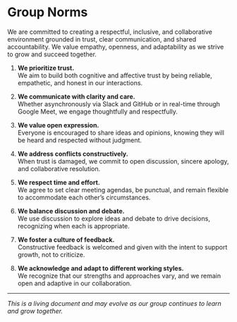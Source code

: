 # Group Norms

We are committed to creating a respectful, inclusive, and collaborative
environment grounded in trust, clear communication, and shared accountability.
We value empathy, openness, and adaptability as we strive to grow and succeed
together.

1. **We prioritize trust.**  
   We aim to build both cognitive and affective trust by being reliable,
   empathetic, and honest in our interactions.

2. **We communicate with clarity and care.**  
   Whether asynchronously via Slack and GitHub or in real-time through Google
   Meet, we engage thoughtfully and respectfully.

3. **We value open expression.**  
   Everyone is encouraged to share ideas and opinions, knowing they will be
   heard and respected without judgment.

4. **We address conflicts constructively.**  
   When trust is damaged, we commit to open discussion, sincere apology,
   and collaborative resolution.

5. **We respect time and effort.**  
   We agree to set clear meeting agendas, be punctual, and remain flexible to
   accommodate each other’s circumstances.

6. **We balance discussion and debate.**  
   We use discussion to explore ideas and debate to drive decisions,
   recognizing when each is appropriate.

7. **We foster a culture of feedback.**  
   Constructive feedback is welcomed and given with the intent to support
   growth, not to criticize.

8. **We acknowledge and adapt to different working styles.**  
   We recognize that our strengths and approaches vary, and we remain open and
   adaptive in our collaboration.

---

*This is a living document and may evolve as our group continues to learn
and grow together.*
